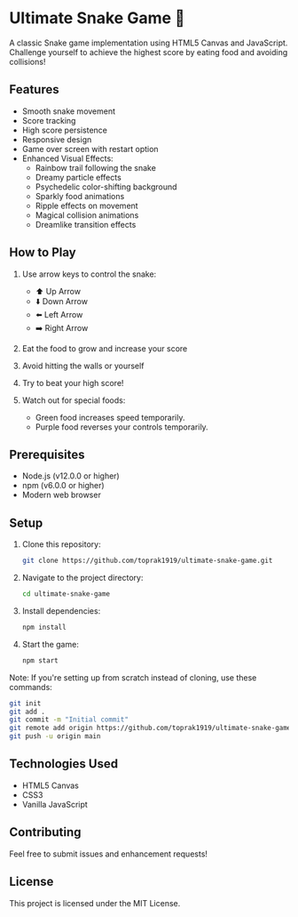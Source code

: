 # Ultimate Snake Game 🐍

A classic Snake game implementation using HTML5 Canvas and JavaScript. Challenge yourself to achieve the highest score by eating food and avoiding collisions!

## Features

- Smooth snake movement
- Score tracking
- High score persistence
- Responsive design
- Game over screen with restart option
- Enhanced Visual Effects:
  - Rainbow trail following the snake
  - Dreamy particle effects
  - Psychedelic color-shifting background
  - Sparkly food animations
  - Ripple effects on movement
  - Magical collision animations
  - Dreamlike transition effects

## How to Play

1. Use arrow keys to control the snake:
   - ⬆️ Up Arrow
   - ⬇️ Down Arrow
   - ⬅️ Left Arrow
   - ➡️ Right Arrow

2. Eat the food to grow and increase your score
3. Avoid hitting the walls or yourself
4. Try to beat your high score!
5. Watch out for special foods:
   - Green food increases speed temporarily.
   - Purple food reverses your controls temporarily.

## Prerequisites

- Node.js (v12.0.0 or higher)
- npm (v6.0.0 or higher)
- Modern web browser

## Setup

1. Clone this repository:
   ```bash
   git clone https://github.com/toprak1919/ultimate-snake-game.git
   ```

2. Navigate to the project directory:
   ```bash
   cd ultimate-snake-game
   ```

3. Install dependencies:
   ```bash
   npm install
   ```

4. Start the game:
   ```bash
   npm start
   ```

Note: If you're setting up from scratch instead of cloning, use these commands:
```bash
git init
git add .
git commit -m "Initial commit"
git remote add origin https://github.com/toprak1919/ultimate-snake-game.git
git push -u origin main
```

## Technologies Used

- HTML5 Canvas
- CSS3
- Vanilla JavaScript

## Contributing

Feel free to submit issues and enhancement requests!

## License

This project is licensed under the MIT License.
